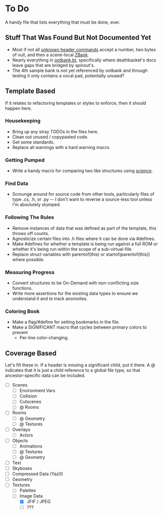 # To Do
A handy file that lists everything that must be done, ever.

## Stuff That Was Found But Not Documented Yet
* Most if not all [unknown header commands](filetypes/Scene/HeaderCommand.bt) accept a number, two bytes of null, and then a scene-local [ZBank](filetypes/Banks.bt).
* Nearly everything in [ootbank.bt](scraps/ootbank.bt), specifically where deathbasket's docs leave gaps that are bridged by spinout's.
* The 4th sample bank is not yet referenced by ootbank and through testing it only contains a vocal pad, potentially unused?

## Template Based
If it relates to refactoring templates or styles to enforce, then it should happen here.
### Housekeeping
* Bring up any stray TODOs in the files here.
* Clean out unused / copypasted code.
* Get some standards.
* Replace all warnings with a hard warning macro.
### Getting Pumped
* Write a handy macro for comparing two like structures using [science](http://www.sweetscape.com/010editor/manual/FuncTools.htm#Compare).
### Find Data
* Scrounge around for source code from other tools, particularly files of type .cs, .h, or .py -- I don't want to reverse a source-less tool unless I'm absolutely stumped.
### Following The Rules
* Remove instances of data that was defined as part of the template, this throws off counts.
* Agnosticize certain files into .h files where it can be done via #defines.
* Make #defines for whether a template is being run against a full ROM or whether it's being run within the scope of a sub-virtual-file.
* Replace struct variables with parentof(this) or startof(parentof(this)) where possible.
### Measuring Progress
* Convert structures to be On-Demand with non-conflicting size functions.
* Write more assertions for the existing data types to ensure we understand it and to track anomolies.
### Coloring Book
* Make a flag/#define for setting bookmarks in the file.
* Make a SIGNIFICANT macro that cycles between primary colors to prevent 
	* Per-line color-changing.

## Coverage Based
Let's fill these in. If a header is missing a significant child, put it there.
A @ indicates that it is just a child reference to a global file type, so that ancestor-specific data can be included.
- [ ] Scenes
	- [ ] Environment Vars
	- [ ] Collision
	- [ ] Cutscenes
	- [ ] @ Rooms
- [ ] Rooms
	- [ ] @ Geometry
	- [ ] @ Textures
- [ ] Overlays
	- [ ] Actors
- [ ] Objects
	- [ ] Animations
	- [ ] @ Textures
	- [ ] @ Geometry
- [ ] Text
- [ ] Skyboxes
- [ ] Compressed Data (Yaz0)
- [ ] Geometry
- [ ] Textures
	- [ ] Palettes
	- [ ] Image Data
		- [x] JFIF / JPEG
		- [ ] ???